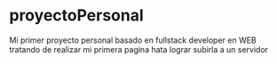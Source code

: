 # proyectoPersonal
Mi primer proyecto personal basado en fullstack developer en WEB tratando de realizar mi primera pagina hata lograr subirla a un servidor
